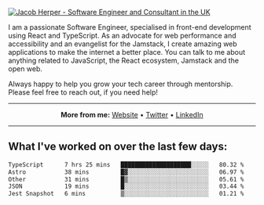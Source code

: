 [![Jacob Herper - Software Engineer and Consultant in the UK](https://res.cloudinary.com/jacobherper/image/upload/v1641506277/gh-image.png)](https://jacobherper.com/)

I am a passionate Software Engineer, specialised in front-end development using React and TypeScript. As an advocate for web performance and accessibility and an evangelist for the Jamstack, I create amazing web applications to make the internet a better place. You can talk to me about anything related to JavaScript, the React ecosystem, Jamstack and the open web.

Always happy to help you grow your tech career through mentorship. Please feel free to reach out, if you need help!

---

<p align="center">
  <strong>More from me:</strong> 
  <a href="https://jacobherper.com/">Website</a> •
  <a href="https://twitter.com/intent/follow?screen_name=jakeherp&tw_p=followbutton">Twitter</a> •
  <a href="https://www.linkedin.com/in/jacobherper/">LinkedIn</a>
</p>

---

## What I've worked on over the last few days:

<!--START_SECTION:waka-->

```txt
TypeScript      7 hrs 25 mins   ████████████████████░░░░░   80.32 %
Astro           38 mins         █▓░░░░░░░░░░░░░░░░░░░░░░░   06.97 %
Other           31 mins         █▒░░░░░░░░░░░░░░░░░░░░░░░   05.61 %
JSON            19 mins         █░░░░░░░░░░░░░░░░░░░░░░░░   03.44 %
Jest Snapshot   6 mins          ▒░░░░░░░░░░░░░░░░░░░░░░░░   01.21 %
```

<!--END_SECTION:waka-->
